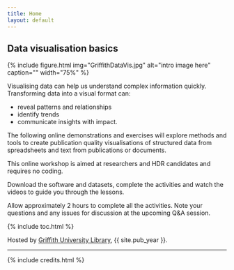 ```yaml
---
title: Home
layout: default
---
```


## Data visualisation basics

{% include figure.html img="GriffithDataVis.jpg" alt="intro image here" caption="" width="75%" %}

Visualising data can help us understand complex information quickly.  Transforming data into a visual format can:

- reveal patterns and relationships
- identify trends 
- communicate insights with impact.

The following online demonstrations and exercises will explore methods and tools to create publication quality visualisations of structured data from spreadsheets and text from publications or documents.

This online workshop is aimed at researchers and HDR candidates and requires no coding.  

Download the software and datasets, complete the activities and watch the videos to guide you through the lessons.

Allow approximately 2 hours to complete all the activities. Note your questions and any issues for discussion at the upcoming Q&A session.


{% include toc.html %}

Hosted by [Griffith University Library](https://www.griffith.edu.au/library), {{ site.pub_year }}.
  
------

{% include credits.html %}
